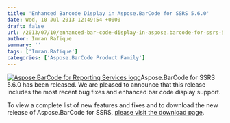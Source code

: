 ```yaml
---
title: 'Enhanced Barcode Display in Aspose.BarCode for SSRS 5.6.0'
date: Wed, 10 Jul 2013 12:49:54 +0000
draft: false
url: /2013/07/10/enhanced-bar-code-display-in-aspose.barcode-for-ssrs-5.6.0/
author: Imran Rafique
summary: ''
tags: ['Imran.Rafique']
categories: ['Aspose.BarCode Product Family']
---
```


[](https://blog.aspose.com/wp-content/uploads/sites/2/2012/04/aspose.barcode-logo2.jpg)[![][1]](https://blog.aspose.com/wp-content/uploads/sites/2/2013/07/aspose_barcode-for-reporting-services_100.png)Aspose.BarCode for SSRS 5.6.0 has been released. We are pleased to announce that this release includes the most recent bug fixes and enhanced bar code display support.

To view a complete list of new features and fixes and to download the new release of Aspose.BarCode for SSRS, [please visit the download page][2].




[1]: https://blog.aspose.com/wp-content/uploads/sites/2/2013/07/aspose_barcode-for-reporting-services_100.png "Aspose.BarCode for Reporting Services logo"
[2]: http://www.aspose.com/community/files/52/ssrs-rendering-extensions/aspose.barcode-for-reporting-services/default.aspx




